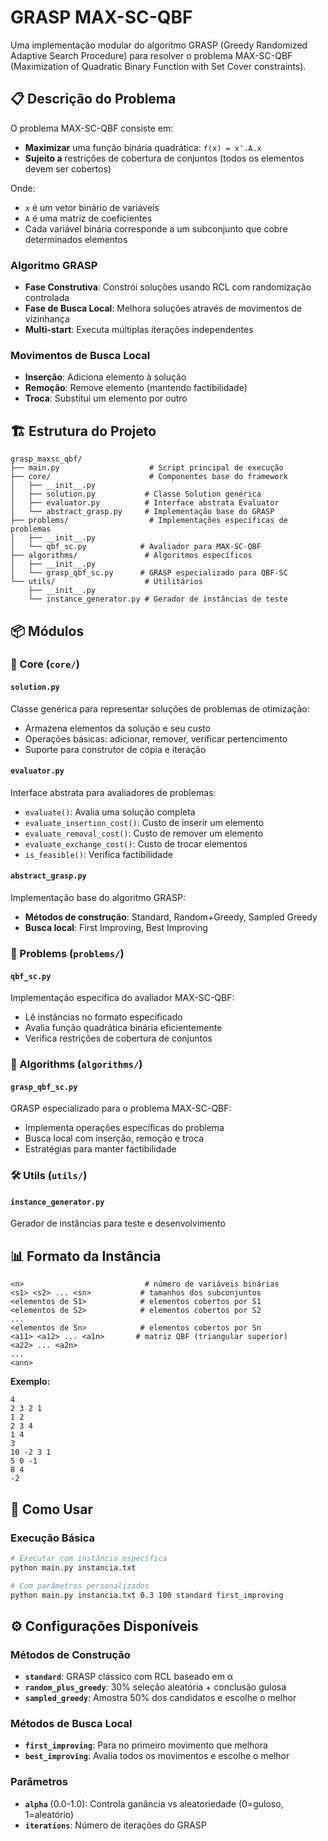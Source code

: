 # GRASP MAX-SC-QBF

Uma implementação modular do algoritmo GRASP (Greedy Randomized Adaptive Search Procedure) para resolver o problema MAX-SC-QBF (Maximization of Quadratic Binary Function with Set Cover constraints).

## 📋 Descrição do Problema

O problema MAX-SC-QBF consiste em:
- **Maximizar** uma função binária quadrática: `f(x) = x'.A.x`
- **Sujeito a** restrições de cobertura de conjuntos (todos os elementos devem ser cobertos)

Onde:
- `x` é um vetor binário de variáveis
- `A` é uma matriz de coeficientes
- Cada variável binária corresponde a um subconjunto que cobre determinados elementos

### Algoritmo GRASP
- **Fase Construtiva**: Constrói soluções usando RCL com randomização controlada
- **Fase de Busca Local**: Melhora soluções através de movimentos de vizinhança
- **Multi-start**: Executa múltiplas iterações independentes

### Movimentos de Busca Local
- **Inserção**: Adiciona elemento à solução
- **Remoção**: Remove elemento (mantendo factibilidade)
- **Troca**: Substitui um elemento por outro


## 🏗️ Estrutura do Projeto

```
grasp_maxsc_qbf/
├── main.py                    # Script principal de execução
├── core/                      # Componentes base do framework
│   ├── __init__.py
│   ├── solution.py           # Classe Solution genérica
│   ├── evaluator.py          # Interface abstrata Evaluator
│   └── abstract_grasp.py     # Implementação base do GRASP
├── problems/                  # Implementações específicas de problemas
│   ├── __init__.py
│   └── qbf_sc.py            # Avaliador para MAX-SC-QBF
├── algorithms/               # Algoritmos específicos
│   ├── __init__.py
│   └── grasp_qbf_sc.py      # GRASP especializado para QBF-SC
└── utils/                    # Utilitários
    ├── __init__.py
    └── instance_generator.py # Gerador de instâncias de teste
```

## 📦 Módulos

### 🔧 Core (`core/`)

#### `solution.py`
Classe genérica para representar soluções de problemas de otimização:
- Armazena elementos da solução e seu custo
- Operações básicas: adicionar, remover, verificar pertencimento
- Suporte para construtor de cópia e iteração

#### `evaluator.py`
Interface abstrata para avaliadores de problemas:
- `evaluate()`: Avalia uma solução completa
- `evaluate_insertion_cost()`: Custo de inserir um elemento
- `evaluate_removal_cost()`: Custo de remover um elemento
- `evaluate_exchange_cost()`: Custo de trocar elementos
- `is_feasible()`: Verifica factibilidade

#### `abstract_grasp.py`
Implementação base do algoritmo GRASP:
- **Métodos de construção**: Standard, Random+Greedy, Sampled Greedy
- **Busca local**: First Improving, Best Improving

### 🎯 Problems (`problems/`)

#### `qbf_sc.py`
Implementação específica do avaliador MAX-SC-QBF:
- Lê instâncias no formato especificado
- Avalia função quadrática binária eficientemente
- Verifica restrições de cobertura de conjuntos

### 🚀 Algorithms (`algorithms/`)

#### `grasp_qbf_sc.py`
GRASP especializado para o problema MAX-SC-QBF:
- Implementa operações específicas do problema
- Busca local com inserção, remoção e troca
- Estratégias para manter factibilidade

### 🛠️ Utils (`utils/`)

#### `instance_generator.py`
Gerador de instâncias para teste e desenvolvimento

## 📊 Formato da Instância

```
<n>                           # número de variáveis binárias
<s1> <s2> ... <sn>           # tamanhos dos subconjuntos
<elementos de S1>            # elementos cobertos por S1
<elementos de S2>            # elementos cobertos por S2
...
<elementos de Sn>            # elementos cobertos por Sn
<a11> <a12> ... <a1n>       # matriz QBF (triangular superior)
<a22> ... <a2n>
...
<ann>
```

**Exemplo:**
```
4
2 3 2 1
1 2
2 3 4
1 4
3
10 -2 3 1
5 0 -1
8 4
-2
```

## 🚀 Como Usar

### Execução Básica
```bash
# Executar com instância específica
python main.py instancia.txt

# Com parâmetros personalizados
python main.py instancia.txt 0.3 100 standard first_improving
```

## ⚙️ Configurações Disponíveis

### Métodos de Construção
- **`standard`**: GRASP clássico com RCL baseado em α
- **`random_plus_greedy`**: 30% seleção aleatória + conclusão gulosa
- **`sampled_greedy`**: Amostra 50% dos candidatos e escolhe o melhor

### Métodos de Busca Local
- **`first_improving`**: Para no primeiro movimento que melhora
- **`best_improving`**: Avalia todos os movimentos e escolhe o melhor

### Parâmetros
- **`alpha`** (0.0-1.0): Controla ganância vs aleatoriedade (0=guloso, 1=aleatório)
- **`iterations`**: Número de iterações do GRASP